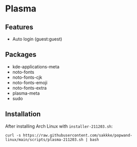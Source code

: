 # Plasma

## Features
- Auto login (guest:guest)

## Packages
- kde-applications-meta
- noto-fonts
- noto-fonts-cjk
- noto-fonts-emoji
- noto-fonts-extra
- plasma-meta
- sudo

## Installation

After installing Arch Linux with `installer-211203.sh`:

```
curl -s https://raw.githubusercontent.com/sakkke/popwand-linux/main/scripts/plasma-211203.sh | bash
```